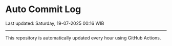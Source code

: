 # Auto Commit Log

Last updated: Saturday, 19-07-2025 00:16 WIB

---

This repository is automatically updated every hour using GitHub Actions.
